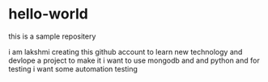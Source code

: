 # hello-world
this is a sample repositery

i am lakshmi creating this github account to learn new technology and devlope a project 
to make it i want to use mongodb and and python and for testing i want some automation testing
